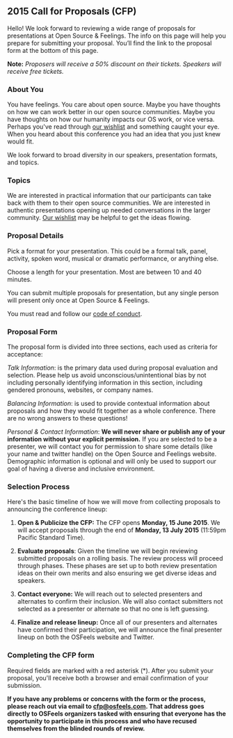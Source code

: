 ## 2015 Call for Proposals (CFP)

Hello! We look forward to reviewing a wide range of proposals for presentations at Open Source & Feelings. The info on this page will help you prepare for submitting your proposal. You’ll find the link to the proposal form at the bottom of this page.

**Note:** _Proposers will receive a 50% discount on their tickets. Speakers will receive free tickets._

### About You

You have feelings. You care about open source. Maybe you have thoughts on how we can work better in our open source communities. Maybe you have thoughts on how our humanity impacts our OS work, or vice versa. Perhaps you've read through [our wishlist](http://osfeels.com/talk-ideas) and something caught your eye. When you heard about this conference you had an idea that you just knew would fit.

We look forward to broad diversity in our speakers, presentation formats, and topics.

### Topics

We are interested in practical information that our participants can take back with them to their open source communities. We are interested in authentic presentations opening up needed conversations in the larger community. [Our wishlist](http://osfeels.com/talk-ideas) may be helpful to get the ideas flowing.

### Proposal Details

Pick a format for your presentation. This could be a formal talk, panel, activity, spoken word, musical or dramatic performance, or anything else.

Choose a length for your presentation. Most are between 10 and 40 minutes.

You can submit multiple proposals for presentation, but any single person will present only once at Open Source & Feelings.

You must read and follow our [code of conduct](http://osfeels.com/conduct).

### Proposal Form

The proposal form is divided into three sections, each used as criteria for acceptance:

_Talk Information_: is the primary data used during proposal evaluation and selection. Please help us avoid unconscious/unintentional bias by not including personally identifying information in this section, including gendered pronouns, websites, or company names.

_Balancing Information_: is used to provide contextual information about proposals and how they would fit together as a whole conference. There are no wrong answers to these questions!

_Personal &amp; Contact Information_:  __We will never share or publish any of your information without your explicit permission.__ If you are selected to be a presenter, we will contact you for permission to share some details (like your name and twitter handle) on the Open Source and Feelings website. Demographic information is optional and will only be used to support our goal of having a diverse and inclusive environment.

### Selection Process

Here's the basic timeline of how we will move from collecting proposals to announcing the conference lineup:

1. __Open &amp; Publicize the CFP:__ The CFP opens __Monday, 15 June 2015__. We will accept proposals through the end of __Monday, 13 July 2015__ (11:59pm Pacific Standard Time).

1. __Evaluate proposals__: Given the timeline we will begin reviewing submitted proposals on a rolling basis. The review process will proceed through phases. These phases are set up to both review presentation ideas on their own merits and also ensuring we get diverse ideas and speakers.

1. __Contact everyone:__ We will reach out to selected presenters and alternates to confirm their inclusion. We will also contact submitters not selected as a presenter or alternate so that no one is left guessing.

1. __Finalize and release lineup:__ Once all of our presenters and alternates have confirmed their participation, we will announce the final presenter lineup on both the OSFeels website and Twitter.

### Completing the CFP form

Required fields are marked with a red asterisk
(<span class="required">*</span>). After you submit your proposal, you'll receive both a browser and email confirmation of your submission.

__If you have any problems or concerns with the form or the process, please reach out via email to [cfp@osfeels.com](mailto:cfp@osfeels.com). That address goes directly to OSFeels organizers tasked with ensuring that everyone has the opportunity to participate in this process and who have recused themselves from the blinded rounds of review.__

